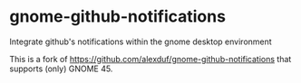 # gnome-github-notifications

Integrate github's notifications within the gnome desktop environment

This is a fork of https://github.com/alexduf/gnome-github-notifications that supports (only) GNOME 45.
